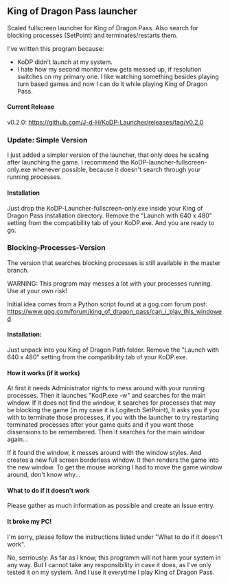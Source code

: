 ## King of Dragon Pass launcher
Scaled fullscreen launcher for King of Dragon Pass. Also search for blocking processes (SetPoint) and terminates/restarts them.

I've written this program because:
* KoDP didn't launch at my system.
* I hate how my second monitor view gets messed up, if resolution switches on my primary one. I like watching something besides playing turn based games and now I can do it while playing King of Dragon Pass.

#### Current Release
v0.2.0: https://github.com/J-d-H/KoDP-Launcher/releases/tag/v0.2.0

### Update: Simple Version

I just added a simpler version of the launcher, that only does he scaling after launching the game.
I recommend the KoDP-launcher-fullscreen-only.exe whenever possible, because it doesn't search through 
your running processes.

#### Installation
Just drop the KoDP-Launcher-fullscreen-only.exe inside your King of Dragon Pass installation directory.
Remove the "Launch with 640 x 480" setting from the compatibility tab of your KoDP.exe.
And you are ready to go.



### Blocking-Processes-Version

The version that searches blocking processes is still available in the master branch.

WARNING: This program may messes a lot with your processes running. Use at your own risk!

Initial idea comes from a Python script found at a gog.com forum post:
https://www.gog.com/forum/king_of_dragon_pass/can_i_play_this_windowed


#### Installation:
Just unpack into you King of Dragon Path folder.
Remove the "Launch with 640 x 480" setting from the compatibility tab of your KoDP.exe.


#### How it works (if it works)
At first it needs Administrator rights to mess around with your running processes.
Then it launches "KodP.exe -w" and searches for the main window.
If it does not find the window, it searches for processes that may be blocking the game (in my case it is Logitech SetPoint),
It asks you if you with to terminate those processes, if you with the launcher to try restarting terminated processes after your game quits and if you want those dissensions to be remembered.
Then it searches for the main window again...

If it found the window, it messes around with the window styles. And creates a new full screen borderless window.
It then renders the game into the new window.
To get the mouse working I had to move the game window around, don't know why...


#### What to do if it doesn't work
Please gather as much information as possible and create an Issue entry.


#### It broke my PC!
I'm sorry, please follow the instructions listed under "What to do if it doesn't work".

No, serriously: As far as I know, this programm will not harm your system in any way.
But I cannot take any responsibility in case it does, as I've only tested it on my system.
And I use it everytime I play King of Dragon Pass.
